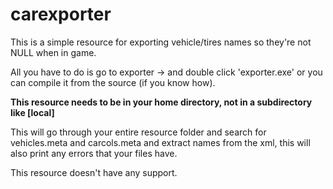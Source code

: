 # carexporter

This is a simple resource for exporting vehicle/tires names so they're not NULL when in game.

All you have to do is go to exporter -> and double click 'exporter.exe' or you can compile it from the source (if you know how).

**This resource needs to be in your home directory, not in a subdirectory like [local]**

This will go through your entire resource folder and search for vehicles.meta and carcols.meta and extract names from the xml, this will also print any errors that your files have.

This resource doesn't have any support.
